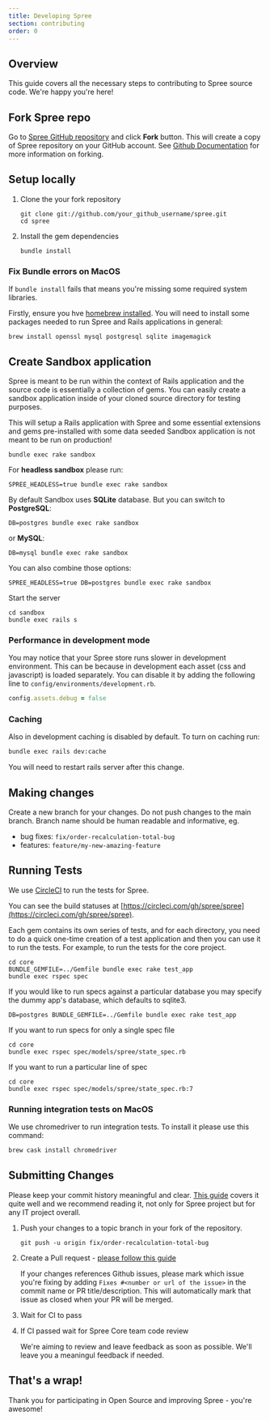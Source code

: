 ```yaml
---
title: Developing Spree
section: contributing
order: 0
---
```


## Overview

This guide covers all the necessary steps to contributing to Spree source code. We're happy you're here!

## Fork Spree repo

Go to [Spree GitHub repository](https://github.com/spree/spree) and click **Fork** button. This will create a copy of Spree repository on your GitHub account. See [Github Documentation](https://docs.github.com/en/github/getting-started-with-github/fork-a-repo) for more information on forking.

## Setup locally

1. Clone the your fork repository

    ```shell
    git clone git://github.com/your_github_username/spree.git
    cd spree
    ```

2. Install the gem dependencies

    ```shell
    bundle install
    ```

### Fix Bundle errors on MacOS

If `bundle install` fails that means you're missing some required system libraries.

Firstly, ensure you hve [homebrew installed](https://brew.sh/). You will need to install some packages needed to run Spree and Rails applications in general:

```shell
brew install openssl mysql postgresql sqlite imagemagick
```

## Create Sandbox application

Spree is meant to be run within the context of Rails application and the source code is essentially a collection of gems. You can easily create a sandbox application inside of your cloned source directory for testing purposes.

This will setup a Rails application with Spree and some essential extensions and gems pre-installed with some data seeded Sandbox application is not meant to be run on production!

```shell
bundle exec rake sandbox
```

For **headless sandbox** please run:

```shell
SPREE_HEADLESS=true bundle exec rake sandbox
```

By default Sandbox uses **SQLite** database. But you can switch to **PostgreSQL**:

```shell
DB=postgres bundle exec rake sandbox
```

or **MySQL**:

```shell
DB=mysql bundle exec rake sandbox
```

You can also combine those options:

```shell
SPREE_HEADLESS=true DB=postgres bundle exec rake sandbox
```

Start the server

```shell
cd sandbox
bundle exec rails s
```

### Performance in development mode

You may notice that your Spree store runs slower in development environment. This can be because in development each asset (css and javascript) is loaded separately. You can disable it by adding the following line to `config/environments/development.rb`.

```ruby
config.assets.debug = false
```

### Caching

Also in development caching is disabled by default. To turn on caching run:

```bash
bundle exec rails dev:cache
```

You will need to restart rails server after this change.

## Making changes

Create a new branch for your changes. Do not push changes to the main branch. Branch name should be human readable and informative, eg.

* bug fixes: `fix/order-recalculation-total-bug`
* features: `feature/my-new-amazing-feature`

## Running Tests

We use [CircleCI](https://circleci.com/) to run the tests for Spree.

You can see the build statuses at [https://circleci.com/gh/spree/spree](https://circleci.com/gh/spree/spree).

Each gem contains its own series of tests, and for each directory, you need to
do a quick one-time creation of a test application and then you can use it to run
the tests.  For example, to run the tests for the core project.

```shell
cd core
BUNDLE_GEMFILE=../Gemfile bundle exec rake test_app
bundle exec rspec spec
```

If you would like to run specs against a particular database you may specify the
dummy app's database, which defaults to sqlite3.

```shell
DB=postgres BUNDLE_GEMFILE=../Gemfile bundle exec rake test_app
```

If you want to run specs for only a single spec file

```shell
cd core
bundle exec rspec spec/models/spree/state_spec.rb
```

If you want to run a particular line of spec

```shell
cd core
bundle exec rspec spec/models/spree/state_spec.rb:7
```

### Running integration tests on MacOS

We use chromedriver to run integration tests. To install it please use this command:

```bash
brew cask install chromedriver
```

## Submitting Changes

Please keep your commit history meaningful and clear. [This guide](https://about.gitlab.com/blog/2018/06/07/keeping-git-commit-history-clean/) covers it quite well and we recommend reading it, not only for Spree project but for any IT project overall.

1. Push your changes to a topic branch in your fork of the repository.

    ```shell
    git push -u origin fix/order-recalculation-total-bug
    ```

2. Create a Pull request - [please follow this guide](https://docs.github.com/en/github/collaborating-with-issues-and-pull-requests/creating-a-pull-request-from-a-fork)

    If your changes references Github issues, please mark which issue you're fixing by adding `Fixes #<number or url of the issue>` in the commit name or PR title/description.
    This will automatically mark that issue as closed when your PR will be merged.

3. Wait for CI to pass

4. If CI passed wait for Spree Core team code review

    We're aiming to review and leave feedback as soon as possible. We'll leave you a meaningul feedback if needed.

## That's a wrap!

Thank you for participating in Open Source and improving Spree - you're awesome!
